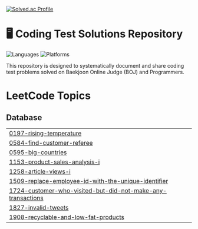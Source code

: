 [![Solved.ac Profile](http://mazassumnida.wtf/api/v2/generate_badge?boj=rlwns0904)](https://solved.ac/rlwns0904/)

# 🖥 Coding Test Solutions Repository

![Languages](https://img.shields.io/badge/Language-Python-brightgreen)
![Platforms](https://img.shields.io/badge/Platforms-BOJ%20%7C%20Programmers-blue)

This repository is designed to systematically document and share coding test problems solved on Baekjoon Online Judge (BOJ) and Programmers.

<!---LeetCode Topics Start-->
# LeetCode Topics
## Database
|  |
| ------- |
| [0197-rising-temperature](https://github.com/pocketopii/Pocketopi/tree/master/0197-rising-temperature) |
| [0584-find-customer-referee](https://github.com/pocketopii/Pocketopi/tree/master/0584-find-customer-referee) |
| [0595-big-countries](https://github.com/pocketopii/Pocketopi/tree/master/0595-big-countries) |
| [1153-product-sales-analysis-i](https://github.com/pocketopii/Pocketopi/tree/master/1153-product-sales-analysis-i) |
| [1258-article-views-i](https://github.com/pocketopii/Pocketopi/tree/master/1258-article-views-i) |
| [1509-replace-employee-id-with-the-unique-identifier](https://github.com/pocketopii/Pocketopi/tree/master/1509-replace-employee-id-with-the-unique-identifier) |
| [1724-customer-who-visited-but-did-not-make-any-transactions](https://github.com/pocketopii/Pocketopi/tree/master/1724-customer-who-visited-but-did-not-make-any-transactions) |
| [1827-invalid-tweets](https://github.com/pocketopii/Pocketopi/tree/master/1827-invalid-tweets) |
| [1908-recyclable-and-low-fat-products](https://github.com/pocketopii/Pocketopi/tree/master/1908-recyclable-and-low-fat-products) |
<!---LeetCode Topics End-->